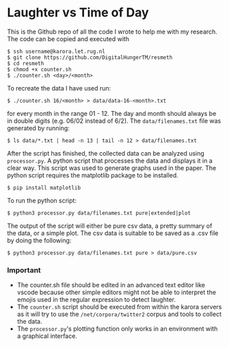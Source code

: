 # Laughter vs Time of Day
This is the Github repo of all the code I wrote to help me with my research.  
The code can be copied and executed with
```commandline
$ ssh username@karora.let.rug.nl
$ git clone https://github.com/DigitalHungerTM/resmeth
$ cd resmeth
$ chmod +x counter.sh
$ ./counter.sh <day>/<month>
```
To recreate the data I have used run:
```commandline
$ ./counter.sh 16/<month> > data/data-16-<month>.txt
```
for every month in the range 01 - 12. The day and month should always be in double digits 
(e.g. 06/02 instead of 6/2). The ```data/filenames.txt``` file was generated by running:
```commandline
$ ls data/*.txt | head -n 13 | tail -n 12 > data/filenames.txt
```
After the script has finished, the collected data can be analyzed using 
```processor.py```. A python script that processes the data and displays it in a clear way. This script was used 
to generate graphs used in the paper. The python script requires the matplotlib package to be installed.
```commandline
$ pip install matplotlib
```
To run the python script:
```commandline
$ python3 processor.py data/filenames.txt pure|extended|plot
```
The output of the script will either be pure csv data, a pretty summary of the data, or a simple plot. The csv data is 
suitable to be saved as a .csv file by doing the following:
```commandline
$ python3 processor.py data/filenames.txt pure > data/pure.csv
```

### Important
- The counter.sh file should be edited in an advanced text editor like vscode because other simple editors might
not be able to interpret the emojis used in the regular expression to detect laughter.  
- The ```counter.sh``` script should be executed from within the karora servers as it will try to use the 
```/net/corpora/twitter2``` corpus and tools to collect the data.
- The ```processor.py```'s plotting function only works in an environment with a graphical interface.
